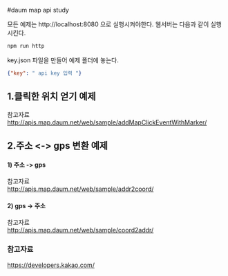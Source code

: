 #daum map api study

모든 예제는 http://localhost:8080 으로 실행시켜야한다.
웹서버는 다음과 같이 실행시킨다.
```bash
npm run http
```

key.json 파일을 만들어 예제 폴더에 놓는다.

```json
{"key": " api key 입력 "}
```



## 1.클릭한 위치 얻기 예제

참고자료  
http://apis.map.daum.net/web/sample/addMapClickEventWithMarker/

## 2.주소 <-> gps 변환 예제

#### 1) 주소 -> gps
참고자료    
http://apis.map.daum.net/web/sample/addr2coord/

#### 2) gps -> 주소
참고자료  
http://apis.map.daum.net/web/sample/coord2addr/  







### 참고자료

https://developers.kakao.com/
